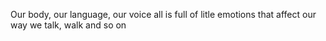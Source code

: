 Our body, our language, our voice all is full of litle emotions that affect our way we talk, walk and so on